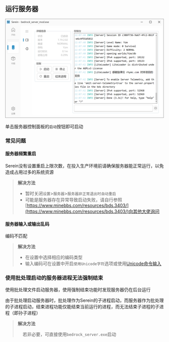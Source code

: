 ## 运行服务器

![控制台](../imgs/console.png)

单击服务器控制面板的`启动`按钮即可启动

### 常见问题

#### 服务器频繁重启

Serein没有设置重启上限次数，在投入生产环境前请确保服务器能正常运行，以免造成占用过多的系统资源

>**解决方法**
>
>- 暂时关闭`设置`>`服务器`>`服务器非正常退出时自动重启`
>- 可能是服务器存在异常导致启动失败，请自行参照[https://www.minebbs.com/resources/bds.3403/](https://www.minebbs.com/resources/bds.3403/)向其他大佬询问

#### 服务器输入或输出乱码

编码不匹配

>**解决方法**
>
>- 在设置中选择相应的编码类型
>- 输入编码可在设置中开启`使用Unicode字符`选项或使用[Unicode命令输入](../Command.md#在服务器中执行命令)

### 使用批处理启动的服务器进程无法强制结束

使用批处理文件启动服务器，使用强制结束功能时发现服务器仍在后台运行

由于批处理启动服务器时，批处理作为Serein的子进程启动，而服务器作为批处理的子进程启动，结束进程功能仅能结束当前运行的进程，而无法结束子进程的子进程（即孙子进程）

>**解决方法**
>
>&nbsp;&nbsp;&nbsp;&nbsp;若非必要，可直接使用`bedrock_server.exe`启动
